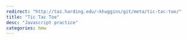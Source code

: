 ```yaml
---
redirect: "http://taz.harding.edu/~khuggins/git/meta/tic-tac-toe/"
title: "Tic Tac Toe"
desc: "Javascript practice"
categories: hmw
---
```

